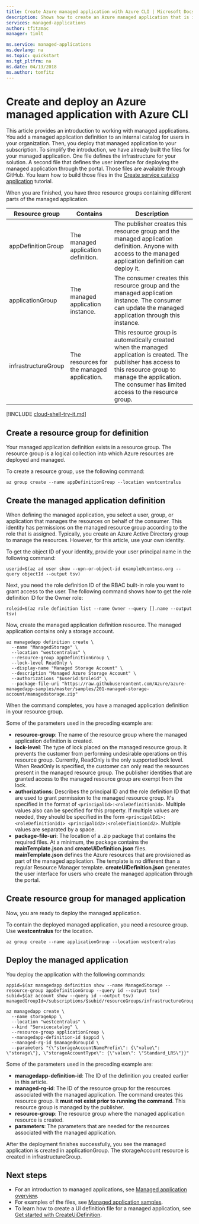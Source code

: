 ```yaml
---
title: Create Azure managed application with Azure CLI | Microsoft Docs
description: Shows how to create an Azure managed application that is intended for members of your organization.
services: managed-applications
author: tfitzmac
manager: timlt

ms.service: managed-applications
ms.devlang: na
ms.topic: quickstart
ms.tgt_pltfrm: na
ms.date: 04/13/2018
ms.author: tomfitz
---
```

# Create and deploy an Azure managed application with Azure CLI

This article provides an introduction to working with managed applications. You add a managed application definition to an internal catalog for users in your organization. Then, you deploy that managed application to your subscription. To simplify the introduction, we have already built the files for your managed application. One file defines the infrastructure for your solution. A second file that defines the user interface for deploying the managed application through the portal. Those files are available through GitHub. You learn how to build those files in the [Create service catalog application](publish-service-catalog-app.md) tutorial.

When you are finished, you have three resource groups containing different parts of the managed application.

| Resource group | Contains | Description |
| -------------- | -------- | ----------- |
| appDefinitionGroup | The managed application definition. | The publisher creates this resource group and the managed application definition. Anyone with access to the managed application definition can deploy it. |
| applicationGroup | The managed application instance. | The consumer creates this resource group and the managed application instance. The consumer can update the managed application through this instance. |
| infrastructureGroup | The resources for the managed application. | This resource group is automatically created when the managed application is created. The publisher has access to this resource group to manage the application. The consumer has limited access to the resource group. |

[!INCLUDE [cloud-shell-try-it.md](../../includes/cloud-shell-try-it.md)]

## Create a resource group for definition

Your managed application definition exists in a resource group. The resource group is a logical collection into which Azure resources are deployed and managed.

To create a resource group, use the following command:

```azurecli-interactive
az group create --name appDefinitionGroup --location westcentralus
```

## Create the managed application definition

When defining the managed application, you select a user, group, or application that manages the resources on behalf of the consumer. This identity has permissions on the managed resource group according to the role that is assigned. Typically, you create an Azure Active Directory group to manage the resources. However, for this article, use your own identity.

To get the object ID of your identity, provide your user principal name in the following command:

```azurecli-interactive
userid=$(az ad user show --upn-or-object-id example@contoso.org --query objectId --output tsv)
```

Next, you need the role definition ID of the RBAC built-in role you want to grant access to the user. The following command shows how to get the role definition ID for the Owner role:

```azurecli-interactive
roleid=$(az role definition list --name Owner --query [].name --output tsv)
```

Now, create the managed application definition resource. The managed application contains only a storage account.

```azurecli-interactive
az managedapp definition create \
  --name "ManagedStorage" \
  --location "westcentralus" \
  --resource-group appDefinitionGroup \
  --lock-level ReadOnly \
  --display-name "Managed Storage Account" \
  --description "Managed Azure Storage Account" \
  --authorizations "$userid:$roleid" \
  --package-file-uri "https://raw.githubusercontent.com/Azure/azure-managedapp-samples/master/samples/201-managed-storage-account/managedstorage.zip"
```

When the command completes, you have a managed application definition in your resource group. 

Some of the parameters used in the preceding example are:

* **resource-group**: The name of the resource group where the managed application definition is created.
* **lock-level**: The type of lock placed on the managed resource group. It prevents the customer from performing undesirable operations on this resource group. Currently, ReadOnly is the only supported lock level. When ReadOnly is specified, the customer can only read the resources present in the managed resource group. The publisher identities that are granted access to the managed resource group are exempt from the lock.
* **authorizations**: Describes the principal ID and the role definition ID that are used to grant permission to the managed resource group. It's specified in the format of `<principalId>:<roleDefinitionId>`. Multiple values also can be specified for this property. If multiple values are needed, they should be specified in the form `<principalId1>:<roleDefinitionId1> <principalId2>:<roleDefinitionId2>`. Multiple values are separated by a space.
* **package-file-uri**: The location of a .zip package that contains the required files. At a minimum, the package contains the **mainTemplate.json** and **createUiDefinition.json** files. **mainTemplate.json** defines the Azure resources that are provisioned as part of the managed application. The template is no different than a regular Resource Manager template. **createUiDefinition.json** generates the user interface for users who create the managed application through the portal.

## Create resource group for managed application

Now, you are ready to deploy the managed application. 

To contain the deployed managed application, you need a resource group. Use **westcentralus** for the location.

```azurecli-interactive
az group create --name applicationGroup --location westcentralus
```

## Deploy the managed application

You deploy the application with the following commands:

```azurecli-interactive
appid=$(az managedapp definition show --name ManagedStorage --resource-group appDefinitionGroup --query id --output tsv)
subid=$(az account show --query id --output tsv)
managedGroupId=/subscriptions/$subid/resourceGroups/infrastructureGroup

az managedapp create \
  --name storageApp \
  --location "westcentralus" \
  --kind "Servicecatalog" \
  --resource-group applicationGroup \
  --managedapp-definition-id $appid \
  --managed-rg-id $managedGroupId \
  --parameters "{\"storageAccountNamePrefix\": {\"value\": \"storage\"}, \"storageAccountType\": {\"value\": \"Standard_LRS\"}}"
```

Some of the parameters used in the preceding example are:

* **managedapp-definition-id**: The ID of the definition you created earlier in this article.
* **managed-rg-id**: The ID of the resource group for the resources associated with the managed application. The command creates this resource group. It **must not exist prior to running the command**. This resource group is managed by the publisher. 
* **resource-group**: The resource group where the managed application resource is created.
* **parameters**: The parameters that are needed for the resources associated with the managed application.

After the deployment finishes successfully, you see the managed application is created in applicationGroup. The storageAccount resource is created in infrastructureGroup.

## Next steps

* For an introduction to managed applications, see [Managed application overview](overview.md).
* For examples of the files, see [Managed application samples](https://github.com/Azure/azure-managedapp-samples/tree/master/samples).
* To learn how to create a UI definition file for a managed application, see [Get started with CreateUiDefinition](create-uidefinition-overview.md).
